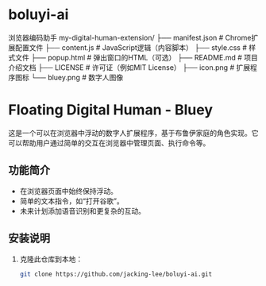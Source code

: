 # boluyi-ai
浏览器编码助手
my-digital-human-extension/
  ├── manifest.json      # Chrome扩展配置文件
  ├── content.js         # JavaScript逻辑（内容脚本）
  ├── style.css          # 样式文件
  ├── popup.html         # 弹出窗口的HTML（可选）
  ├── README.md          # 项目介绍文档
  ├── LICENSE            # 许可证（例如MIT License）
  ├── icon.png           # 扩展程序图标
  └── bluey.png          # 数字人图像
# Floating Digital Human - Bluey

这是一个可以在浏览器中浮动的数字人扩展程序，基于布鲁伊家庭的角色实现。它可以帮助用户通过简单的交互在浏览器中管理页面、执行命令等。

## 功能简介
- 在浏览器页面中始终保持浮动。
- 简单的文本指令，如“打开谷歌”。
- 未来计划添加语音识别和更复杂的互动。

## 安装说明
1. 克隆此仓库到本地：
   ```bash
   git clone https://github.com/jacking-lee/boluyi-ai.git
